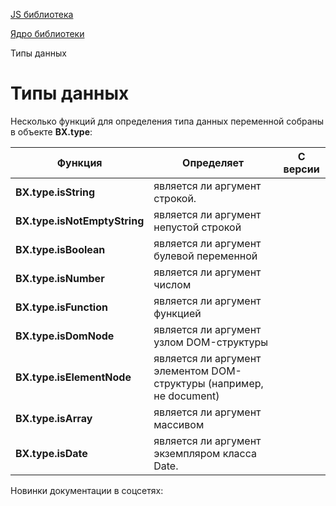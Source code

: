 [JS библиотека](/api_help/js_lib/index.php)

[Ядро библиотеки](/api_help/js_lib/kernel/index.php)

Типы данных

Типы данных
===========

Несколько функций для определения типа данных переменной собраны в объекте **BX.type**:

| Функция | Определяет | С версии |
| --- | --- | --- |
| **BX.type.isString** | является ли аргумент строкой. |  |
| **BX.type.isNotEmptyString** | является ли аргумент непустой строкой |  |
| **BX.type.isBoolean** | является ли аргумент булевой переменной |  |
| **BX.type.isNumber** | является ли аргумент числом |  |
| **BX.type.isFunction** | является ли аргумент функцией |  |
| **BX.type.isDomNode** | является ли аргумент узлом DOM-структуры |  |
| **BX.type.isElementNode** | является ли аргумент элементом DOM-структуры (например, не document) |  |
| **BX.type.isArray** | является ли аргумент массивом |  |
| **BX.type.isDate** | является ли аргумент экземпляром класса Date. |  |

Новинки документации в соцсетях: